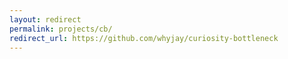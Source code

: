 ```yaml
---
layout: redirect
permalink: projects/cb/
redirect_url: https://github.com/whyjay/curiosity-bottleneck
---
```

